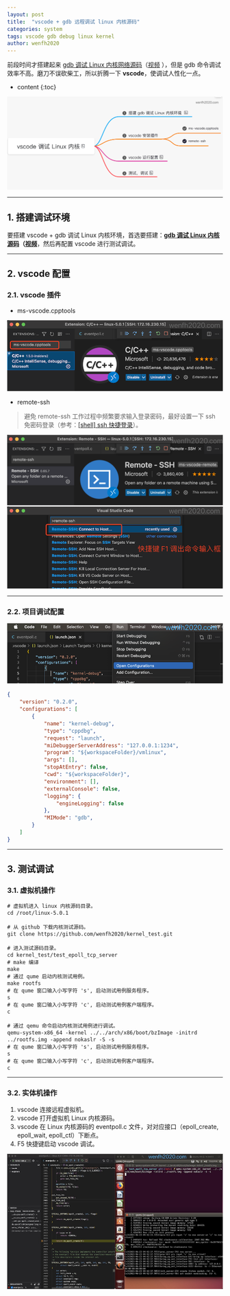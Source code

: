 ```yaml
---
layout: post
title:  "vscode + gdb 远程调试 linux 内核源码"
categories: system
tags: vscode gdb debug linux kernel
author: wenfh2020
---
```


前段时间才搭建起来 [gdb 调试 Linux 内核网络源码](https://wenfh2020.com/2021/05/19/gdb-kernel-networking/)（[视频](https://www.bilibili.com/video/bv1cq4y1E79C) ），但是 gdb 命令调试效率不高。磨刀不误砍柴工，所以折腾一下 **vscode**，使调试人性化一点。




* content
{:toc}

<div align=center><img src="/images/2021-06-24-16-20-49.png" data-action="zoom"/></div>

---

## 1. 搭建调试环境

要搭建 vscode + gdb 调试 Linux 内核环境，首选要搭建：**[gdb 调试 Linux 内核源码](https://wenfh2020.com/2021/05/19/gdb-kernel-networking/)（[视频](https://www.bilibili.com/video/bv1cq4y1E79C)**，然后再配置 vscode 进行测试调试。

---

## 2. vscode 配置

### 2.1. vscode 插件

* ms-vscode.cpptools

<div align=center><img src="/images/2021-06-23-13-17-05.png" data-action="zoom"/></div>

* remote-ssh

> 避免 remote-ssh 工作过程中频繁要求输入登录密码，最好设置一下 ssh 免密码登录（参考：[[shell] ssh 快捷登录](https://wenfh2020.com/2020/01/07/ssh-quick-login/)）。

<div align=center><img src="/images/2021-06-23-13-18-31.png" data-action="zoom"/></div>

<div align=center><img src="/images/2021-06-23-13-42-26.png" data-action="zoom"/></div>

---

### 2.2. 项目调试配置

<div align=center><img src="/images/2021-06-23-13-15-06.png" data-action="zoom"/></div>

```json
{
    "version": "0.2.0",
    "configurations": [
        {
            "name": "kernel-debug",
            "type": "cppdbg",
            "request": "launch",
            "miDebuggerServerAddress": "127.0.0.1:1234",
            "program": "${workspaceFolder}/vmlinux",
            "args": [],
            "stopAtEntry": false,
            "cwd": "${workspaceFolder}",
            "environment": [],
            "externalConsole": false,
            "logging": {
                "engineLogging": false
            },
            "MIMode": "gdb",
        }
    ]
}
```

---

## 3. 测试调试

### 3.1. 虚拟机操作

```shell
# 虚拟机进入 linux 内核源码目录。
cd /root/linux-5.0.1

# 从 github 下载内核测试源码。
git clone https://github.com/wenfh2020/kernel_test.git

# 进入测试源码目录。
cd kernel_test/test_epoll_tcp_server
# make 编译
make
# 通过 qume 启动内核测试用例。
make rootfs
# 在 qume 窗口输入小写字符 's', 启动测试用例服务程序。
s
# 在 qume 窗口输入小写字符 'c', 启动测试用例客户端程序。
c

# 通过 qemu 命令启动内核测试用例进行调试。
qemu-system-x86_64 -kernel ../../arch/x86/boot/bzImage -initrd ../rootfs.img -append nokaslr -S -s
# 在 qume 窗口输入小写字符 's', 启动测试用例服务程序。
s
# 在 qume 窗口输入小写字符 'c', 启动测试用例客户端程序。
c
```

---

### 3.2. 实体机操作

1. vscode 连接远程虚拟机。
2. vscode 打开虚拟机 Linux 内核源码。
3. vscode 在 Linux 内核源码的 eventpoll.c 文件，对对应接口（epoll_create, epoll_wait, epoll_ctl）下断点。
4. F5 快捷键启动 vscode 调试。

<div align=center><img src="/images/2021-06-23-12-48-59.jpeg" data-action="zoom"/></div>
